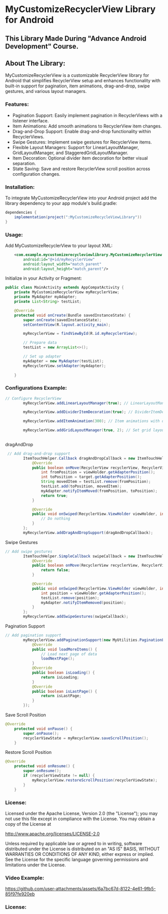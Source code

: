 # MyCustomizeRecyclerView Library for Android

## This Library Made During "Advance Android Development" Course.

## About The Library:
  MyCustomizeRecyclerView is a customizable RecyclerView library for Android that simplifies
  RecyclerView setup and enhances functionality with built-in support for pagination, item
  animations, drag-and-drop, swipe gestures, and various layout managers.

### Features:
  * Pagination Support: Easily implement pagination in RecyclerViews with a listener interface.
  * Item Animations: Add smooth animations to RecyclerView item changes.
  * Drag-and-Drop Support: Enable drag-and-drop functionality within RecyclerViews.
  * Swipe Gestures: Implement swipe gestures for RecyclerView items.
  * Flexible Layout Managers: Support for LinearLayoutManager, GridLayoutManager, and
    StaggeredGridLayoutManager.
  * Item Decoration: Optional divider item decoration for better visual separation.
  * State Saving: Save and restore RecyclerView scroll position across configuration changes.

### Installation:
  To integrate MyCustomizeRecyclerView into your Android project add the library dependency to your app module's build.gradle:

```java
dependencies {
    implementation(project(":MyCustomizeRecycleViewLibrary"))
}

```

### Usage:
Add MyCustomizeRecyclerView to your layout XML:

```xml
    <com.example.mycustomizerecycleviewlibrary.MyCustomizeRecyclerView
        android:id="@+id/myRecyclerView"
        android:layout_width="match_parent"
        android:layout_height="match_parent"/>
```

Initialize in your Activity or Fragment:

```java
public class MainActivity extends AppCompatActivity {
    private MyCustomizeRecyclerView myRecyclerView;
    private MyAdapter myAdapter;
    private List<String> testList;

    @Override
    protected void onCreate(Bundle savedInstanceState) {
        super.onCreate(savedInstanceState);
        setContentView(R.layout.activity_main);

        myRecyclerView = findViewById(R.id.myRecyclerView);

        // Prepare data
        testList = new ArrayList<>();

        // Set up adapter
        myAdapter = new MyAdapter(testList);
        myRecyclerView.setAdapter(myAdapter);
        
    }
```


### Configurations Example:

```java
// Configure RecyclerView
        myRecyclerView.addLinearLayoutManager(true); // LinearLayoutManager, vertical

        myRecyclerView.addDividerItemDecoration(true); // DividerItemDecoration, vertical

        myRecyclerView.addItemAnimation(300); // Item animations with duration 300ms

        myRecyclerView.addGridLayoutManager(true, 2); // Set grid layout
        

```

dragAndDrop

```java
 // Add drag-and-drop support
        ItemTouchHelper.Callback dragAndDropCallback = new ItemTouchHelper.SimpleCallback(ItemTouchHelper.UP | ItemTouchHelper.DOWN, 0) {
            @Override
            public boolean onMove(RecyclerView recyclerView, RecyclerView.ViewHolder viewHolder, RecyclerView.ViewHolder target) {
                int fromPosition = viewHolder.getAdapterPosition();
                int toPosition = target.getAdapterPosition();
                String movedItem = testList.remove(fromPosition);
                testList.add(toPosition, movedItem);
                myAdapter.notifyItemMoved(fromPosition, toPosition);
                return true;
            }

            @Override
            public void onSwiped(RecyclerView.ViewHolder viewHolder, int direction) {
                // Do nothing
            }
        };
        myRecyclerView.addDragAndDropSupport(dragAndDropCallback);

```

Swipe Gestures

```java
// Add swipe gestures
        ItemTouchHelper.SimpleCallback swipeCallback = new ItemTouchHelper.SimpleCallback(0, ItemTouchHelper.LEFT | ItemTouchHelper.RIGHT) {
            @Override
            public boolean onMove(RecyclerView recyclerView, RecyclerView.ViewHolder viewHolder, RecyclerView.ViewHolder target) {
                return false;
            }

            @Override
            public void onSwiped(RecyclerView.ViewHolder viewHolder, int direction) {
                int position = viewHolder.getAdapterPosition();
                testList.remove(position);
                myAdapter.notifyItemRemoved(position);
            }
        };
        myRecyclerView.addSwipeGestures(swipeCallback);
```

Pagination Support

```java
// Add pagination support
        myRecyclerView.addPaginationSupport(new MyUtilities.PaginationListener() {
            @Override
            public void loadMoreItems() {
                // Load next page of data
                loadNextPage();
            }
            @Override
            public boolean isLoading() {
                return isLoading;
            }
            @Override
            public boolean isLastPage() {
                return isLastPage;
            }
        });
```

Save Scroll Position

```java
@Override
    protected void onPause() {
        super.onPause();
        recyclerViewState = myRecyclerView.saveScrollPosition();
    }
```


Restore Scroll Position

```java
@Override
    protected void onResume() {
        super.onResume();
        if (recyclerViewState != null) {
            myRecyclerView.restoreScrollPosition(recyclerViewState);
        }
    }
```

### License:
Licensed under the Apache License, Version 2.0 (the "License");
you may not use this file except in compliance with the License.
You may obtain a copy of the License at

   http://www.apache.org/licenses/LICENSE-2.0

Unless required by applicable law or agreed to in writing, software
distributed under the License is distributed on an "AS IS" BASIS,
WITHOUT WARRANTIES OR CONDITIONS OF ANY KIND, either express or implied.
See the License for the specific language governing permissions and
limitations under the License.

### Video Example:

https://github.com/user-attachments/assets/6a7bc67d-8122-4e61-9fb5-85f97fe920eb



### License:





